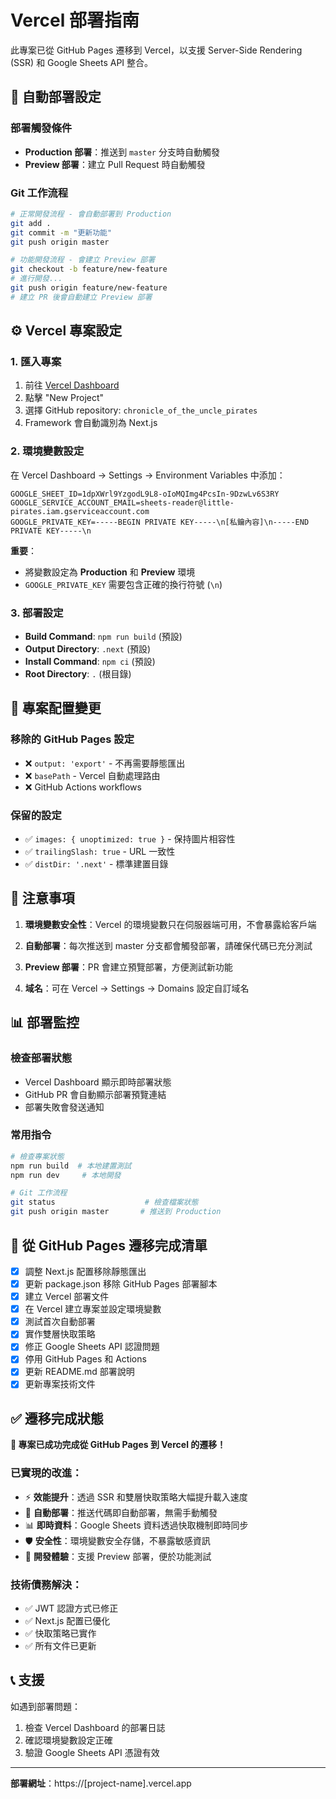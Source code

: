 # Vercel 部署指南

此專案已從 GitHub Pages 遷移到 Vercel，以支援 Server-Side Rendering (SSR) 和 Google Sheets API 整合。

## 🚀 自動部署設定

### 部署觸發條件
- **Production 部署**：推送到 `master` 分支時自動觸發
- **Preview 部署**：建立 Pull Request 時自動觸發

### Git 工作流程
```bash
# 正常開發流程 - 會自動部署到 Production
git add .
git commit -m "更新功能"
git push origin master

# 功能開發流程 - 會建立 Preview 部署
git checkout -b feature/new-feature
# 進行開發...
git push origin feature/new-feature
# 建立 PR 後會自動建立 Preview 部署
```

## ⚙️ Vercel 專案設定

### 1. 匯入專案
1. 前往 [Vercel Dashboard](https://vercel.com/dashboard)
2. 點擊 "New Project"
3. 選擇 GitHub repository: `chronicle_of_the_uncle_pirates`
4. Framework 會自動識別為 Next.js

### 2. 環境變數設定
在 Vercel Dashboard → Settings → Environment Variables 中添加：

```
GOOGLE_SHEET_ID=1dpXWrl9YzgodL9L8-oIoMQImg4PcsIn-9DzwLv6S3RY
GOOGLE_SERVICE_ACCOUNT_EMAIL=sheets-reader@little-pirates.iam.gserviceaccount.com
GOOGLE_PRIVATE_KEY=-----BEGIN PRIVATE KEY-----\n[私鑰內容]\n-----END PRIVATE KEY-----\n
```

**重要**：
- 將變數設定為 **Production** 和 **Preview** 環境
- `GOOGLE_PRIVATE_KEY` 需要包含正確的換行符號 (`\n`)

### 3. 部署設定
- **Build Command**: `npm run build` (預設)
- **Output Directory**: `.next` (預設)
- **Install Command**: `npm ci` (預設)
- **Root Directory**: `.` (根目錄)

## 🔧 專案配置變更

### 移除的 GitHub Pages 設定
- ❌ `output: 'export'` - 不再需要靜態匯出
- ❌ `basePath` - Vercel 自動處理路由
- ❌ GitHub Actions workflows

### 保留的設定
- ✅ `images: { unoptimized: true }` - 保持圖片相容性
- ✅ `trailingSlash: true` - URL 一致性
- ✅ `distDir: '.next'` - 標準建置目錄

## 🚨 注意事項

1. **環境變數安全性**：Vercel 的環境變數只在伺服器端可用，不會暴露給客戶端

2. **自動部署**：每次推送到 master 分支都會觸發部署，請確保代碼已充分測試

3. **Preview 部署**：PR 會建立預覽部署，方便測試新功能

4. **域名**：可在 Vercel → Settings → Domains 設定自訂域名

## 📊 部署監控

### 檢查部署狀態
- Vercel Dashboard 顯示即時部署狀態
- GitHub PR 會自動顯示部署預覽連結
- 部署失敗會發送通知

### 常用指令
```bash
# 檢查專案狀態
npm run build  # 本地建置測試
npm run dev     # 本地開發

# Git 工作流程
git status                    # 檢查檔案狀態
git push origin master       # 推送到 Production
```

## 🔄 從 GitHub Pages 遷移完成清單

- [x] 調整 Next.js 配置移除靜態匯出
- [x] 更新 package.json 移除 GitHub Pages 部署腳本
- [x] 建立 Vercel 部署文件
- [x] 在 Vercel 建立專案並設定環境變數
- [x] 測試首次自動部署
- [x] 實作雙層快取策略
- [x] 修正 Google Sheets API 認證問題
- [x] 停用 GitHub Pages 和 Actions
- [x] 更新 README.md 部署說明
- [x] 更新專案技術文件

## ✅ 遷移完成狀態

**🎉 專案已成功完成從 GitHub Pages 到 Vercel 的遷移！**

### 已實現的改進：
- ⚡ **效能提升**：透過 SSR 和雙層快取策略大幅提升載入速度
- 🔄 **自動部署**：推送代碼即自動部署，無需手動觸發
- 📊 **即時資料**：Google Sheets 資料透過快取機制即時同步
- 🛡️ **安全性**：環境變數安全存儲，不暴露敏感資訊
- 🔧 **開發體驗**：支援 Preview 部署，便於功能測試

### 技術債務解決：
- ✅ JWT 認證方式已修正
- ✅ Next.js 配置已優化
- ✅ 快取策略已實作
- ✅ 所有文件已更新

## 📞 支援

如遇到部署問題：
1. 檢查 Vercel Dashboard 的部署日誌
2. 確認環境變數設定正確
3. 驗證 Google Sheets API 憑證有效

---

**部署網址**：https://[project-name].vercel.app